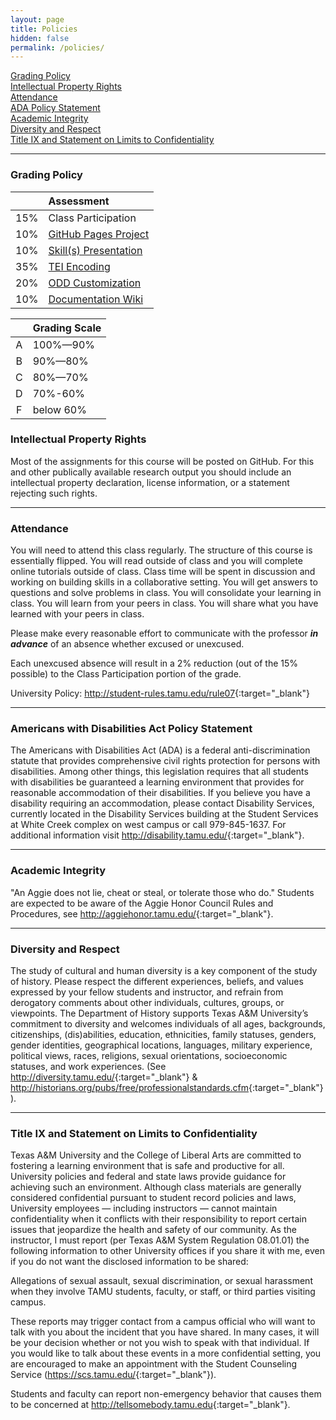 ```yaml
---
layout: page
title: Policies
hidden: false
permalink: /policies/
---
```


[Grading Policy](#grading-policy)  
[Intellectual Property Rights](#intellectual-property-rights)  
[Attendance](#attendance)  
[ADA Policy Statement](#americans-with-disabilities-act)  
[Academic Integrity](#academic-integrity)  
[Diversity and Respect](#diversity-and-respect)  
[Title IX and Statement on Limits to Confidentiality](#title-ix-and-statement-on-limits-to-confidentiality)

_____
### Grading Policy

|  | Assessment |
| :---: | :------- |
| 15% | Class Participation |
| 10% | [GitHub Pages Project](../pages) |
| 10% | [Skill(s) Presentation](../skills) |
| 35% | [TEI Encoding](../encoding) |
| 20% | [ODD Customization](../odd) |
| 10% | [Documentation Wiki](../wiki) |


|  | Grading Scale |
| :---: | :------- |
| A | 100%—90% |
| B | 90%—80% |
| C | 80%—70% |
| D | 70%-60% |
| F | below 60% |



### Intellectual Property Rights
Most of the assignments for this course will be posted on GitHub. For this and
other publically available research output you should include an intellectual property
declaration, license information, or a statement rejecting such rights.

_____
### Attendance
You will need to attend this class regularly. The structure of this course is
essentially flipped. You will read outside of class and you will complete
online tutorials outside of class. Class time will be spent in discussion
and working on building skills in a collaborative setting. You will get answers
to questions and solve problems in class. You will consolidate your learning
in class. You will learn from your peers in class. You will share what you
have learned with your peers in class.

Please make every reasonable effort to communicate with the professor _**in
advance**_ of an absence whether excused or unexcused.

Each unexcused absence will result in a 2% reduction (out of the 15% possible)
to the Class Participation portion of the grade.

University Policy: <http://student-rules.tamu.edu/rule07>{:target="_blank"}

_____
### Americans with Disabilities Act Policy Statement
The Americans with Disabilities Act (ADA) is a federal anti-discrimination statute
that provides comprehensive civil rights protection for persons with disabilities.
Among other things, this legislation requires that all students with disabilities
be guaranteed a learning environment that provides for reasonable accommodation of
their disabilities. If you believe you have a disability requiring an accommodation,
please contact Disability Services, currently located in the Disability Services
building at the Student Services at White Creek complex on west campus or call
979-845-1637. For additional information visit <http://disability.tamu.edu/>{:target="_blank"}.

_____
### Academic Integrity
"An Aggie does not lie, cheat or steal,
or tolerate those who do." Students are expected to be aware of the Aggie Honor
Council Rules and Procedures, see <http://aggiehonor.tamu.edu/>{:target="_blank"}.

_____
### Diversity and Respect
The study of cultural and human diversity is a key
component of the study of history. Please respect the different experiences,
beliefs, and values expressed by your fellow students and instructor, and refrain
from derogatory comments about other individuals, cultures, groups, or viewpoints.
The Department of History supports Texas A&M University’s commitment to diversity
and welcomes individuals of all ages, backgrounds, citizenships, (dis)abilities,
education, ethnicities, family statuses, genders, gender identities, geographical
locations, languages, military experience, political views, races, religions, sexual
orientations, socioeconomic statuses, and work experiences.
(See <http://diversity.tamu.edu/>{:target="_blank"} 
& <http://historians.org/pubs/free/professionalstandards.cfm>{:target="_blank"}).

_____

### Title IX and Statement on Limits to Confidentiality
Texas A&M University and the College of Liberal Arts are committed to fostering
a learning environment that is safe and productive for all. University policies
and federal and state laws provide guidance for achieving such an environment.
Although class materials are generally considered confidential pursuant to
student record policies and laws, University employees — including instructors
— cannot maintain confidentiality when it conflicts with their responsibility
to report certain issues that jeopardize the health and safety of our community.
As the instructor, I must report (per Texas A&M System Regulation 08.01.01) the
following information to other University offices if you share it with me, even
if you do not want the disclosed information to be shared:

Allegations of sexual assault, sexual discrimination, or sexual harassment when
they involve TAMU students, faculty, or staff, or third parties visiting campus.

These reports may trigger contact from a campus official who will want to talk
with you about the incident that you have shared. In many cases, it will be your
decision whether or not you wish to speak with that individual. If you would
like to talk about these events in a more confidential setting, you are
encouraged to make an appointment with the Student Counseling Service
(<https://scs.tamu.edu/>{:target="_blank"}).


Students and faculty can report non-emergency behavior that causes them to be
concerned at <http://tellsomebody.tamu.edu>{:target="_blank"}.
